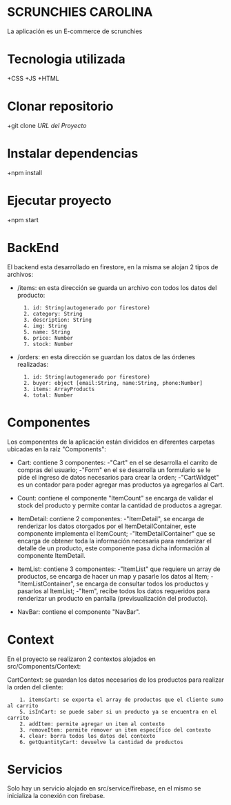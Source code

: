 # SCRUNCHIES CAROLINA
La aplicación es un E-commerce de scrunchies

# Tecnologia utilizada
+CSS
+JS
+HTML

# Clonar repositorio
+git clone *URL del Proyecto*

# Instalar dependencias
+npm install

# Ejecutar proyecto
+npm start

# BackEnd
El backend esta desarrollado en firestore, en la misma se alojan 2 tipos de archivos:
- /items: en esta dirección se guarda un archivo con todos los datos del producto:

		1. id: String(autogenerado por firestore)
		2. category: String
		3. description: String
		4. img: String
        5. name: String
		6. price: Number
		7. stock: Number

- /orders: en esta dirección se guardan los datos de las órdenes realizadas:

		1. id: String(autogenerado por firestore)
		2. buyer: object [email:String, name:String, phone:Number]
		3. items: ArrayProducts
		4. total: Number

# Componentes
Los componentes de la aplicación están divididos en diferentes carpetas ubicadas en la raiz "Components":

- Cart: contiene 3 componentes: -"Cart" en el se desarrolla el carrito de compras del usuario; -"Form" en el se desarrolla un formulario se le pide el ingreso de datos necesarios para crear la orden; -"CartWidget" es un contador para poder agregar mas productos ya agregarlos al Cart.

- Count: contiene el componente "ItemCount" se encarga de validar el stock del producto y permite contar la cantidad de productos a agregar.

- ItemDetail: contiene 2 componentes: -"ItemDetail", se encarga de renderizar los datos otorgados por el ItemDetailContainer, este componente implementa el ItemCount; -"ItemDetailContainer" que se encarga de obtener toda la información necesaria para renderizar el detalle de un producto, este componente pasa dicha información al componente ItemDetail.

- ItemList: contiene 3 componentes: -"ItemList" que requiere un array de productos, se encarga de hacer un map y pasarle los datos al Item; -"ItemListContainer", se encarga de consultar todos los productos y pasarlos al ItemList; -"Item", recibe todos los datos requeridos para renderizar un producto en pantalla (previsualización del producto).

- NavBar: contiene el componente "NavBar".

# Context
En el proyecto se realizaron 2 contextos alojados en src/Components/Context:

 CartContext: se guardan los datos necesarios de los productos para realizar la orden del cliente:

		1. itemsCart: se exporta el array de productos que el cliente sumo al carrito
        5. isInCart: se puede saber si un producto ya se encuentra en el carrito
		2. addItem: permite agregar un item al contexto
		3. removeItem: permite remover un item específico del contexto
		4. clear: borra todos los datos del contexto
		6. getQuantityCart: devuelve la cantidad de productos 		

		
# Servicios
Solo hay un servicio alojado en src/service/firebase, en el mismo se inicializa la conexión con firebase.